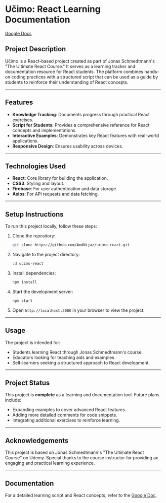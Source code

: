 # Učimo: React Learning Documentation

[Google Docs](https://docs.google.com/document/d/1F39-cx5qGlBc9CyFxpE1Qtyr_9fPFEhyQpb97lLaTVU/edit?usp=sharing)

## Project Description
Učimo is a React-based project created as part of Jonas Schmedtmann's "The Ultimate React Course." It serves as a learning tracker and documentation resource for React students. The platform combines hands-on coding practices with a structured script that can be used as a guide by students to reinforce their understanding of React concepts.

---

## Features
- **Knowledge Tracking**: Documents progress through practical React exercises.
- **Script for Students**: Provides a comprehensive reference for React concepts and implementations.
- **Interactive Examples**: Demonstrates key React features with real-world applications.
- **Responsive Design**: Ensures usability across devices.

---

## Technologies Used
- **React**: Core library for building the application.
- **CSS3**: Styling and layout.
- **Firebase**: For user authentication and data storage.
- **Axios**: For API requests and data fetching.

---

## Setup Instructions
To run this project locally, follow these steps:

1. Clone the repository:

   ```bash
   git clone https://github.com/AndNijaz/ucimo-react.git
   ```

2. Navigate to the project directory:

   ```bash
   cd ucimo-react
   ```

3. Install dependencies:

   ```bash
   npm install
   ```

4. Start the development server:

   ```bash
   npm start
   ```

5. Open `http://localhost:3000` in your browser to view the project.

---

## Usage
The project is intended for:
- Students learning React through Jonas Schmedtmann's course.
- Educators looking for teaching aids and examples.
- Self-learners seeking a structured approach to React development.

---

## Project Status
This project is **complete** as a learning and documentation tool. Future plans include:
- Expanding examples to cover advanced React features.
- Adding more detailed comments for code snippets.
- Integrating additional exercises to reinforce learning.

---

## Acknowledgements
This project is based on Jonas Schmedtmann's "The Ultimate React Course" on Udemy. Special thanks to the course instructor for providing an engaging and practical learning experience.

---

## Documentation
For a detailed learning script and React concepts, refer to the [Google Doc](https://docs.google.com/document/d/1F39-cx5qGlBc9CyFxpE1Qtyr_9fPFEhyQpb97lLaTVU/edit?usp=sharing).
